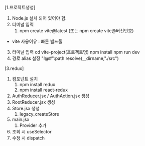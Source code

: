 <!-- # React + Vite

This template provides a minimal setup to get React working in Vite with HMR and some ESLint rules.

Currently, two official plugins are available:

- [@vitejs/plugin-react](https://github.com/vitejs/vite-plugin-react/blob/main/packages/plugin-react/README.md) uses [Babel](https://babeljs.io/) for Fast Refresh
- [@vitejs/plugin-react-swc](https://github.com/vitejs/vite-plugin-react-swc) uses [SWC](https://swc.rs/) for Fast Refresh -->

[1.프로젝트생성]
1. Node.js 설치 되어 있어야 함.
2. 터미널 입력
   1) npm create vite@latest 
      (또는 npm create vite@버전번호)
* vite 사용이유 : 빠른 빌드툴
3. 터미널 입력
   cd vite-project(프로젝트명)
   npm install
   npm run dev
4. 경로 alias 설정
   "!@#":path.resolve(__dirname,"./src")

[3.redux]
1. 컴포넌트 설치
   1) npm install redux
   2) npm install react-redux
2. AuthReducer.jsx / AuthAction.jsx 생성
3. RootReducer.jsx 생성
4. Store.jsx 생성
   1) legacy_createStore
5. main.jsx
   1) Provider 추가
6. 조회 시 useSelector
7. 수정 시 dispatch